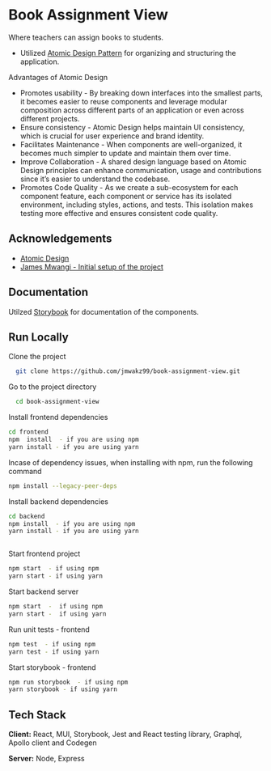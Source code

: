 # Book Assignment View

Where teachers can assign books to students.

- Utilized [Atomic Design Pattern](https://bradfrost.com/) for organizing and structuring the application.

Advantages of Atomic Design

- Promotes usability - By breaking down interfaces into the smallest parts, it becomes easier to reuse components and leverage modular composition across different parts of an application or even across different projects.
- Ensure consistency - Atomic Design helps maintain UI consistency, which is crucial for user experience and brand identity.
- Facilitates Maintenance - When components are well-organized, it becomes much simpler to update and maintain them over time.
- Improve Collaboration - A shared design language based on Atomic Design principles can enhance communication, usage and contributions since it’s easier to understand the codebase.
- Promotes Code Quality - As we create a sub-ecosystem for each component feature, each component or service has its isolated environment, including styles, actions, and tests. This isolation makes testing more effective and ensures consistent code quality.

## Acknowledgements

- [Atomic Design](https://bradfrost.com/)
- [James Mwangi - Initial setup of the project](https://github.com/jamesmwangi55)

## Documentation

Utilzed [Storybook](https://storybook.js.org/) for documentation of the components.

## Run Locally

Clone the project

```bash
  git clone https://github.com/jmwakz99/book-assignment-view.git

```

Go to the project directory

```bash
  cd book-assignment-view
```

Install frontend dependencies

```bash
cd frontend
npm  install  - if you are using npm
yarn install - if you are using yarn


```

Incase of dependency issues, when installing with npm, run the following command

```bash
npm install --legacy-peer-deps
```

Install backend dependencies

```bash
cd backend
npm install  - if you are using npm
yarn install - if you are using yarn



```

Start frontend project

```bash
npm start  - if using npm
yarn start - if using yarn

```

Start backend server

```bash
npm start  -  if using npm
yarn start -  if using yarn

```

Run unit tests - frontend

```bash
npm test  - if using npm
yarn test - if using yarn

```

Start storybook - frontend

```bash
npm run storybook  - if using npm
yarn storybook - if using yarn

```

## Tech Stack

**Client:** React, MUI, Storybook, Jest and React testing library, Graphql, Apollo client and Codegen

**Server:** Node, Express
